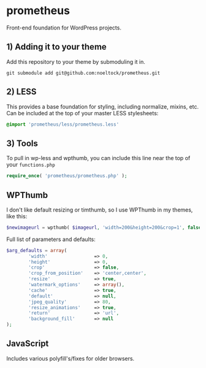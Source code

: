 prometheus
==========

Front-end foundation for WordPress projects.

## 1) Adding it to your theme

Add this repository to your theme by submoduling it in.

`git submodule add git@github.com:noeltock/prometheus.git`

## 2) LESS

This provides a base foundation for styling, including normalize, mixins, etc. Can be included at the top of your master LESS stylesheets:

```css
@import 'prometheus/less/prometheus.less' 
```

## 3) Tools

To pull in wp-less and wpthumb, you can include this line near the top of your `functions.php`

```php
require_once( 'prometheus/prometheus.php' );
```

## WPThumb

I don't like default resizing or timthumb, so I use WPThumb in my themes, like this:

```php
$newimageurl = wpthumb( $imageurl, 'width=200&height=200&crop=1', false );
```

Full list of parameters and defaults:

```php
$arg_defaults = array(
    	'width' 				=> 0,
    	'height'				=> 0,
    	'crop'					=> false,
    	'crop_from_position' 	=> 'center,center',
    	'resize'				=> true,
    	'watermark_options' 	=> array(),
    	'cache'					=> true,
    	'default'				=> null,
    	'jpeg_quality' 			=> 80,
    	'resize_animations' 	=> true,
    	'return' 				=> 'url',
    	'background_fill'		=> null
);
```

## JavaScript

Includes various polyfill's/fixes for older browsers.